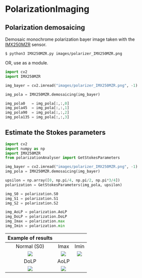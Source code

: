 # PolarizationImaging

## Polarization demosaicing
Demosaic monochrome polarization bayer image taken with the [IMX250MZR](https://www.sony-semicon.co.jp/e/products/IS/polarization/product.html) sensor.
```
$ python3 IMX250MZR.py images/polarizer_IMX250MZR.png
```
OR, use as a module.
```python
import cv2
import IMX250MZR

img_bayer = cv2.imread("images/polarizer_IMX250MZR.png", -1)

img_pola = IMX250MZR.demosaicing(img_bayer)

img_pola0   = img_pola[:,:,0]
img_pola45  = img_pola[:,:,1]
img_pola90  = img_pola[:,:,2]
img_pola135 = img_pola[:,:,3]
```

## Estimate the Stokes parameters
```python
import cv2
import numpy as np
import IMX250MZR
from polarizationAnalyser import GetStokesParameters

img_bayer = cv2.imread("images/polarizer_IMX250MZR.png", -1)
img_pola = IMX250MZR.demosaicing(img_bayer)

upsilon = np.array([0, np.pi/4, np.pi/2, np.pi*3/4])
polarization = GetStokesParameters(img_pola, upsilon)

img_S0 = polarization.S0
img_S1 = polarization.S1
img_S2 = polarization.S2

img_AoLP = polarization.AoLP
img_DoLP = polarization.DoLP
img_Imax = polarization.max
img_Imin = polarization.min
```

|Example of results| | |
|:-:|:-:|:-:|
|Normal (S0)|Imax|Imin|
|![](https://github.com/elerac/PolarizationImaging/blob/manuscript/polarizer_IMX250MZR_intensity.jpg)|![](https://github.com/elerac/PolarizationImaging/blob/manuscript/polarizer_IMX250MZR_max.jpg)|![](https://github.com/elerac/PolarizationImaging/blob/manuscript/polarizer_IMX250MZR_min.jpg)|
|DoLP|AoLP||
|![](https://github.com/elerac/PolarizationImaging/blob/manuscript/polarizer_IMX250MZR_DoLP.jpg)|![](https://github.com/elerac/PolarizationImaging/blob/manuscript/polarizer_IMX250MZR_AoLP.jpg)||
